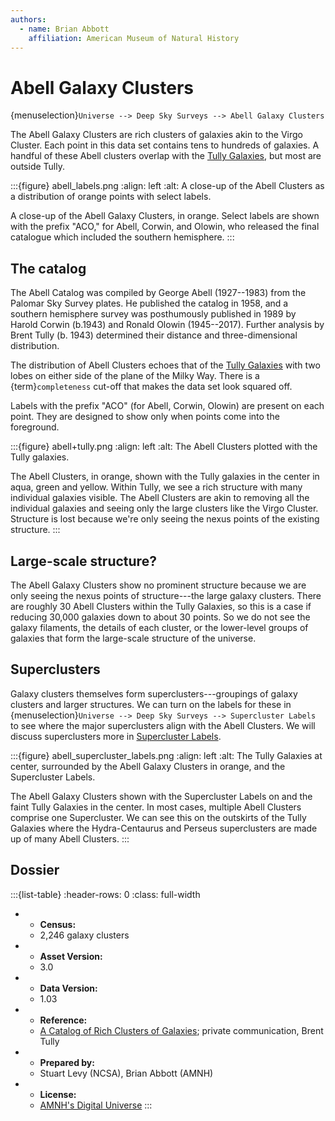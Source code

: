 ```yaml
---
authors:
  - name: Brian Abbott
    affiliation: American Museum of Natural History
---
```



# Abell Galaxy Clusters

{menuselection}`Universe --> Deep Sky Surveys --> Abell Galaxy Clusters`


The Abell Galaxy Clusters are rich clusters of galaxies akin to the Virgo Cluster. Each point in this data set contains tens to hundreds of galaxies. A handful of these Abell clusters overlap with the [Tully Galaxies](../../nearby-surveys/tully-galaxies/index), but most are outside Tully.



:::{figure} abell_labels.png
:align: left
:alt: A close-up of the Abell Clusters as a distribution of orange points with select labels.

A close-up of the Abell Galaxy Clusters, in orange. Select labels are shown with the prefix "ACO," for Abell, Corwin, and Olowin, who released the final catalogue which included the southern hemisphere.
:::


## The catalog

The Abell Catalog was compiled by George Abell (1927--1983) from the Palomar Sky Survey plates. He published the catalog in 1958, and a southern hemisphere survey was posthumously published in 1989 by Harold Corwin (b.1943) and Ronald Olowin (1945--2017). Further analysis by Brent Tully (b. 1943) determined
their distance and three-dimensional distribution. 

The distribution of Abell Clusters echoes that of the [Tully Galaxies](../../nearby-surveys/tully-galaxies/index) with two lobes on either side of the plane of the Milky Way. There is a {term}`completeness` cut-off that makes the data set look squared off.

Labels with the prefix "ACO" (for Abell, Corwin, Olowin) are present on each point. They are designed to show only when points come into the foreground.



:::{figure} abell+tully.png
:align: left
:alt: The Abell Clusters plotted with the Tully galaxies.

The Abell Clusters, in orange, shown with the Tully galaxies in the center in aqua, green and yellow. Within Tully, we see a rich structure with many individual galaxies visible. The Abell Clusters are akin to removing all the individual galaxies and seeing only the large clusters like the Virgo Cluster. Structure is lost because we're only seeing the nexus points of the existing structure.
:::


## Large-scale structure?

The Abell Galaxy Clusters show no prominent structure because we are only seeing the nexus points of structure---the large galaxy clusters. There are roughly 30 Abell Clusters within the Tully Galaxies, so this is a case if reducing 30,000 galaxies down to about 30 points. So we do not see the galaxy filaments, the details of each cluster, or the lower-level groups of galaxies that form the large-scale structure of the universe.


## Superclusters

Galaxy clusters themselves form superclusters---groupings of galaxy clusters and larger structures. We can turn on the labels for these in {menuselection}`Universe --> Deep Sky Surveys --> Supercluster Labels` to see where the major superclusters align with the Abell Clusters. We will discuss superclusters more in [Supercluster Labels](../supercluster-labels/index).



:::{figure} abell_supercluster_labels.png
:align: left
:alt: The Tully Galaxies at center, surrounded by the Abell Galaxy Clusters in orange, and the Supercluster Labels.

The Abell Galaxy Clusters shown with the Supercluster Labels on and the faint Tully Galaxies in the center. In most cases, multiple Abell Clusters comprise one Supercluster. We can see this on the outskirts of the Tully Galaxies where the Hydra-Centaurus and Perseus superclusters are made up of many Abell Clusters.
:::








## Dossier
:::{list-table}
:header-rows: 0
:class: full-width

* - **Census:**
  - 2,246 galaxy clusters
* - **Asset Version:**
  - 3.0
* - **Data Version:**
  - 1.03
* - **Reference:**
  - [A Catalog of Rich Clusters of Galaxies](https://doi.org/10.1086%2F191333); private communication, Brent Tully
* - **Prepared by:**
  - Stuart Levy (NCSA), Brian Abbott (AMNH)
* - **License:**
  - [AMNH's Digital Universe](https://www.amnh.org/research/hayden-planetarium/digital-universe/download/digital-universe-license)
:::